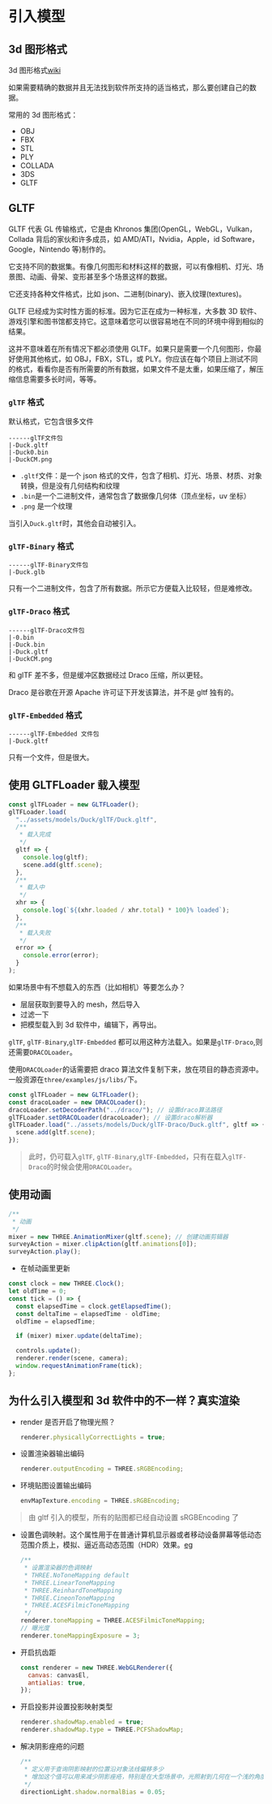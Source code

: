 # 引入模型

## 3d 图形格式

3d 图形格式[wiki](https://en.wikipedia.org/wiki/List_of_file_formats#3D_graphics)

如果需要精确的数据并且无法找到软件所支持的适当格式，那么要创建自己的数据。

常用的 3d 图形格式：

- OBJ
- FBX
- STL
- PLY
- COLLADA
- 3DS
- GLTF

## GLTF

GLTF 代表 GL 传输格式，它是由 Khronos 集团(OpenGL，WebGL，Vulkan，Collada 背后的家伙和许多成员，如 AMD/ATI，Nvidia，Apple，id Software，Google，Nintendo 等)制作的。

它支持不同的数据集。有像几何图形和材料这样的数据，可以有像相机、灯光、场景图、动画、骨架、变形甚至多个场景这样的数据。

它还支持各种文件格式，比如 json、二进制(binary)、嵌入纹理(textures)。

GLTF 已经成为实时性方面的标准。因为它正在成为一种标准，大多数 3D 软件、游戏引擎和图书馆都支持它。这意味着您可以很容易地在不同的环境中得到相似的结果。

这并不意味着在所有情况下都必须使用 GLTF。如果只是需要一个几何图形，你最好使用其他格式，如 OBJ，FBX，STL，或 PLY。你应该在每个项目上测试不同的格式，看看你是否有所需要的所有数据，如果文件不是太重，如果压缩了，解压缩信息需要多长时间，等等。

### `glTF` 格式

默认格式，它包含很多文件

```
------glTF文件包
|-Duck.gltf
|-Duck0.bin
|-DuckCM.png
```

- `.gltf`文件：是一个 json 格式的文件，包含了相机、灯光、场景、材质、对象转换，但是没有几何结构和纹理
- `.bin`是一个二进制文件，通常包含了数据像几何体（顶点坐标，uv 坐标）
- `.png` 是一个纹理

当引入`Duck.gltf`时，其他会自动被引入。

### `glTF-Binary` 格式

```
------glTF-Binary文件包
|-Duck.glb
```

只有一个二进制文件，包含了所有数据。所示它方便载入比较轻，但是难修改。

### `glTF-Draco` 格式

```
------glTF-Draco文件包
|-0.bin
|-Duck.bin
|-Duck.gltf
|-DuckCM.png
```

和 glTF 差不多，但是缓冲区数据经过 Draco 压缩，所以更轻。

Draco 是谷歌在开源 Apache 许可证下开发该算法，并不是 gltf 独有的。

### `glTF-Embedded` 格式

```
------glTF-Embedded 文件包
|-Duck.gltf
```

只有一个文件，但是很大。

## 使用 GLTFLoader 载入模型

```js
const glTFLoader = new GLTFLoader();
glTFLoader.load(
  "../assets/models/Duck/glTF/Duck.gltf",
  /**
   * 载入完成
   */
  gltf => {
    console.log(gltf);
    scene.add(gltf.scene);
  },
  /**
   * 载入中
   */
  xhr => {
    console.log(`${(xhr.loaded / xhr.total) * 100}% loaded`);
  },
  /**
   * 载入失败
   */
  error => {
    console.error(error);
  }
);
```

如果场景中有不想载入的东西（比如相机）等要怎么办？

- 层层获取到要导入的 mesh，然后导入
- 过滤一下
- 把模型载入到 3d 软件中，编辑下，再导出。

`glTF`, `glTF-Binary`,`glTF-Embedded` 都可以用这种方法载入。如果是`glTF-Draco`,则还需要`DRACOLoader`。

使用`DRACOLoader`的话需要把 draco 算法文件复制下来，放在项目的静态资源中。一般资源在`three/examples/js/libs/`下。

```js
const glTFLoader = new GLTFLoader();
const dracoLoader = new DRACOLoader();
dracoLoader.setDecoderPath("../draco/"); // 设置draco算法路径
glTFLoader.setDRACOLoader(dracoLoader); // 设置draco解析器
glTFLoader.load("../assets/models/Duck/glTF-Draco/Duck.gltf", gltf => {
  scene.add(gltf.scene);
});
```

> 此时，仍可载入`glTF`, `glTF-Binary`,`glTF-Embedded`，只有在载入`glTF-Draco`的时候会使用`DRACOLoader`。

## 使用动画

```js
/**
 * 动画
 */
mixer = new THREE.AnimationMixer(gltf.scene); // 创建动画剪辑器
surveyAction = mixer.clipAction(gltf.animations[0]);
surveyAction.play();
```

- 在帧动画里更新

```js
const clock = new THREE.Clock();
let oldTime = 0;
const tick = () => {
  const elapsedTime = clock.getElapsedTime();
  const deltaTime = elapsedTime - oldTime;
  oldTime = elapsedTime;

  if (mixer) mixer.update(deltaTime);

  controls.update();
  renderer.render(scene, camera);
  window.requestAnimationFrame(tick);
};
```

## 为什么引入模型和 3d 软件中的不一样？真实渲染

- render 是否开启了物理光照？
  ```js
  renderer.physicallyCorrectLights = true;
  ```
- 设置渲染器输出编码
  ```js
  renderer.outputEncoding = THREE.sRGBEncoding;
  ```
- 环境贴图设置输出编码
  ```js
  envMapTexture.encoding = THREE.sRGBEncoding;
  ```

> 由 gltf 引入的模型，所有的贴图都已经自动设置 sRGBEncoding 了

- 设置色调映射。这个属性用于在普通计算机显示器或者移动设备屏幕等低动态范围介质上，模拟、逼近高动态范围（HDR）效果。[eg](https://threejs.org/examples/#webgl_tonemapping)
  ```js
  /**
   * 设置渲染器的色调映射
   * THREE.NoToneMapping default
   * THREE.LinearToneMapping
   * THREE.ReinhardToneMapping
   * THREE.CineonToneMapping
   * THREE.ACESFilmicToneMapping
   */
  renderer.toneMapping = THREE.ACESFilmicToneMapping;
  // 曝光度
  renderer.toneMappingExposure = 3;
  ```
- 开启抗齿距
  ```js
  const renderer = new THREE.WebGLRenderer({
    canvas: canvasEl,
    antialias: true,
  });
  ```
- 开启投影并设置投影映射类型
  ```js
  renderer.shadowMap.enabled = true;
  renderer.shadowMap.type = THREE.PCFShadowMap;
  ```
- 解决阴影痤疮的问题
  ```js
  /**
   * 定义用于查询阴影映射的位置沿对象法线偏移多少
   * 增加这个值可以用来减少阴影痤疮，特别是在大型场景中，光照射到几何在一个浅的角度。代价是阴影可能会显得扭曲。
   */
  directionLight.shadow.normalBias = 0.05;
  ```
